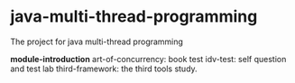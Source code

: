 # java-multi-thread-programming
The project  for java multi-thread programming

**module-introduction**
art-of-concurrency: book test
idv-test: self question and test lab
third-framework: the third tools study.
